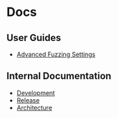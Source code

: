 # Docs

## User Guides

- [Advanced Fuzzing Settings](fuzz-settings.md)

## Internal Documentation

- [Development](development.md)
- [Release](release.md)
- [Architecture](architecture.md)
